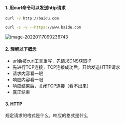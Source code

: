 #### 1. 用curl命令可以发送http请求

```bash
curl -v http://baidu.com

curl -s -v --https://www.baidu.com
```

![image-20220117090236743](C:\Users\GunKing\AppData\Roaming\Typora\typora-user-images\image-20220117090236743.png)

#### 2. 理解以下概念

- url会被curl工具重写，先请求DNS获取IP
- 先进行TCP连接，TCP连接成功后，开始发送HTTP请求
- 请求内容看一眼
- 响应内容看一眼
- 响应结束后，关闭TCP连接（看不出来）
- 真正结束

#### 3. HTTP

规定请求的格式是什么，响应的格式是什么